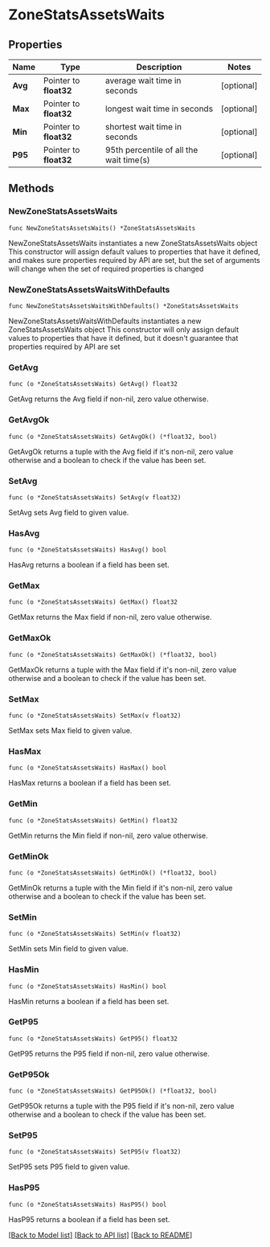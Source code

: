 # ZoneStatsAssetsWaits

## Properties

Name | Type | Description | Notes
------------ | ------------- | ------------- | -------------
**Avg** | Pointer to **float32** | average wait time in seconds | [optional] 
**Max** | Pointer to **float32** | longest wait time in seconds | [optional] 
**Min** | Pointer to **float32** | shortest wait time in seconds | [optional] 
**P95** | Pointer to **float32** | 95th percentile of all the wait time(s) | [optional] 

## Methods

### NewZoneStatsAssetsWaits

`func NewZoneStatsAssetsWaits() *ZoneStatsAssetsWaits`

NewZoneStatsAssetsWaits instantiates a new ZoneStatsAssetsWaits object
This constructor will assign default values to properties that have it defined,
and makes sure properties required by API are set, but the set of arguments
will change when the set of required properties is changed

### NewZoneStatsAssetsWaitsWithDefaults

`func NewZoneStatsAssetsWaitsWithDefaults() *ZoneStatsAssetsWaits`

NewZoneStatsAssetsWaitsWithDefaults instantiates a new ZoneStatsAssetsWaits object
This constructor will only assign default values to properties that have it defined,
but it doesn't guarantee that properties required by API are set

### GetAvg

`func (o *ZoneStatsAssetsWaits) GetAvg() float32`

GetAvg returns the Avg field if non-nil, zero value otherwise.

### GetAvgOk

`func (o *ZoneStatsAssetsWaits) GetAvgOk() (*float32, bool)`

GetAvgOk returns a tuple with the Avg field if it's non-nil, zero value otherwise
and a boolean to check if the value has been set.

### SetAvg

`func (o *ZoneStatsAssetsWaits) SetAvg(v float32)`

SetAvg sets Avg field to given value.

### HasAvg

`func (o *ZoneStatsAssetsWaits) HasAvg() bool`

HasAvg returns a boolean if a field has been set.

### GetMax

`func (o *ZoneStatsAssetsWaits) GetMax() float32`

GetMax returns the Max field if non-nil, zero value otherwise.

### GetMaxOk

`func (o *ZoneStatsAssetsWaits) GetMaxOk() (*float32, bool)`

GetMaxOk returns a tuple with the Max field if it's non-nil, zero value otherwise
and a boolean to check if the value has been set.

### SetMax

`func (o *ZoneStatsAssetsWaits) SetMax(v float32)`

SetMax sets Max field to given value.

### HasMax

`func (o *ZoneStatsAssetsWaits) HasMax() bool`

HasMax returns a boolean if a field has been set.

### GetMin

`func (o *ZoneStatsAssetsWaits) GetMin() float32`

GetMin returns the Min field if non-nil, zero value otherwise.

### GetMinOk

`func (o *ZoneStatsAssetsWaits) GetMinOk() (*float32, bool)`

GetMinOk returns a tuple with the Min field if it's non-nil, zero value otherwise
and a boolean to check if the value has been set.

### SetMin

`func (o *ZoneStatsAssetsWaits) SetMin(v float32)`

SetMin sets Min field to given value.

### HasMin

`func (o *ZoneStatsAssetsWaits) HasMin() bool`

HasMin returns a boolean if a field has been set.

### GetP95

`func (o *ZoneStatsAssetsWaits) GetP95() float32`

GetP95 returns the P95 field if non-nil, zero value otherwise.

### GetP95Ok

`func (o *ZoneStatsAssetsWaits) GetP95Ok() (*float32, bool)`

GetP95Ok returns a tuple with the P95 field if it's non-nil, zero value otherwise
and a boolean to check if the value has been set.

### SetP95

`func (o *ZoneStatsAssetsWaits) SetP95(v float32)`

SetP95 sets P95 field to given value.

### HasP95

`func (o *ZoneStatsAssetsWaits) HasP95() bool`

HasP95 returns a boolean if a field has been set.


[[Back to Model list]](../README.md#documentation-for-models) [[Back to API list]](../README.md#documentation-for-api-endpoints) [[Back to README]](../README.md)


